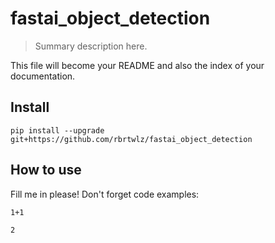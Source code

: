 # fastai_object_detection
> Summary description here.


This file will become your README and also the index of your documentation.

## Install

`pip install --upgrade git+https://github.com/rbrtwlz/fastai_object_detection`

## How to use

Fill me in please! Don't forget code examples:

```
1+1
```




    2


